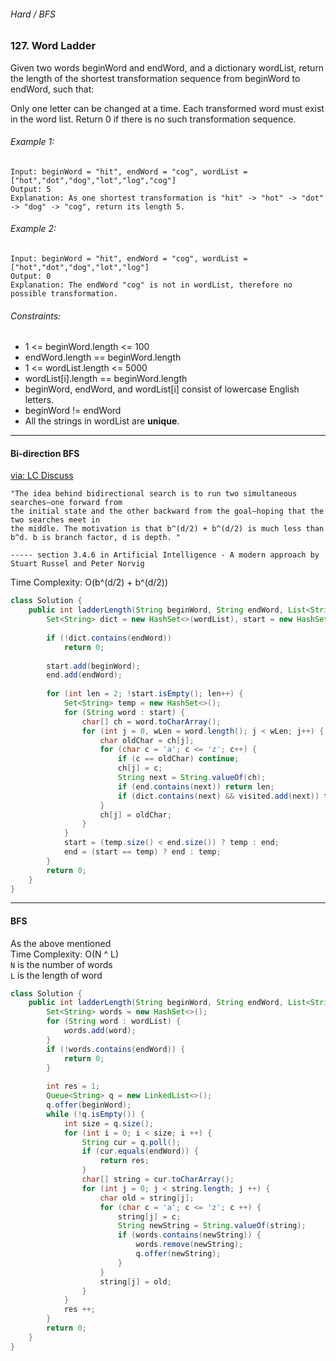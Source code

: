 ###### Hard / BFS

### 127. Word Ladder

Given two words beginWord and endWord, and a dictionary wordList, return the length of the shortest transformation sequence from beginWord to endWord, such that:

Only one letter can be changed at a time.
Each transformed word must exist in the word list.
Return 0 if there is no such transformation sequence.

  

###### Example 1:
```
Input: beginWord = "hit", endWord = "cog", wordList = ["hot","dot","dog","lot","log","cog"]
Output: 5
Explanation: As one shortest transformation is "hit" -> "hot" -> "dot" -> "dog" -> "cog", return its length 5.
```
###### Example 2:
```
Input: beginWord = "hit", endWord = "cog", wordList = ["hot","dot","dog","lot","log"]
Output: 0
Explanation: The endWord "cog" is not in wordList, therefore no possible transformation.
```

###### Constraints:

* 1 <= beginWord.length <= 100
* endWord.length == beginWord.length
* 1 <= wordList.length <= 5000
* wordList[i].length == beginWord.length
* beginWord, endWord, and wordList[i] consist of lowercase English letters.
* beginWord != endWord
* All the strings in wordList are **unique**.

***

#### Bi-direction BFS

[via: LC Discuss](https://leetcode.com/problems/word-ladder/discuss/40711/Two-end-BFS-in-Java-31ms.)

```
"The idea behind bidirectional search is to run two simultaneous searches—one forward from
the initial state and the other backward from the goal—hoping that the two searches meet in
the middle. The motivation is that b^(d/2) + b^(d/2) is much less than b^d. b is branch factor, d is depth. "

----- section 3.4.6 in Artificial Intelligence - A modern approach by Stuart Russel and Peter Norvig
```

Time Complexity: O(b^(d/2) + b^(d/2))

```java
class Solution {
    public int ladderLength(String beginWord, String endWord, List<String> wordList) {
        Set<String> dict = new HashSet<>(wordList), start = new HashSet<>(), end = new HashSet<>(), visited = new HashSet<>();
        
        if (!dict.contains(endWord))
            return 0;   
        
        start.add(beginWord);
        end.add(endWord);
        
        for (int len = 2; !start.isEmpty(); len++) {
            Set<String> temp = new HashSet<>();
            for (String word : start) {
                char[] ch = word.toCharArray();
                for (int j = 0, wLen = word.length(); j < wLen; j++) {
                    char oldChar = ch[j];
                    for (char c = 'a'; c <= 'z'; c++) {
                        if (c == oldChar) continue;
                        ch[j] = c;
                        String next = String.valueOf(ch);
                        if (end.contains(next)) return len;
                        if (dict.contains(next) && visited.add(next)) temp.add(next);
                    }
                    ch[j] = oldChar;
                }
            }
            start = (temp.size() < end.size()) ? temp : end;
            end = (start == temp) ? end : temp;
        }
        return 0;
    }
}
```

***

#### BFS

As the above mentioned  
Time Complexity: O(N ^ L)  
`N` is the number of words  
`L` is the length of word

```java
class Solution {
    public int ladderLength(String beginWord, String endWord, List<String> wordList) {
        Set<String> words = new HashSet<>();
        for (String word : wordList) {
            words.add(word);
        }
        if (!words.contains(endWord)) {
            return 0;
        }
        
        int res = 1;
        Queue<String> q = new LinkedList<>();
        q.offer(beginWord);
        while (!q.isEmpty()) {
            int size = q.size();
            for (int i = 0; i < size; i ++) {
                String cur = q.poll();
                if (cur.equals(endWord)) {
                    return res;
                }
                char[] string = cur.toCharArray();
                for (int j = 0; j < string.length; j ++) {
                    char old = string[j];
                    for (char c = 'a'; c <= 'z'; c ++) {
                        string[j] = c;
                        String newString = String.valueOf(string);
                        if (words.contains(newString)) {
                            words.remove(newString);
                            q.offer(newString);
                        }
                    }
                    string[j] = old;
                }
            }
            res ++;
        }
        return 0;
    }
}
```
